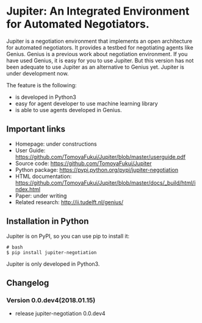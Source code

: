 # Jupiter: An Integrated Environment for Automated Negotiators.
Jupiter is a negotiation environment that implements an open architecture for automated negotiators.
It provides a testbed for negotiating agents like Genius.
Genius is a previous work about negotiation environment.
If you have used Genius, it is easy for you to use Jupiter.
But this version has not been adequate to use Jupiter as an alternative to Genius yet.
Jupiter is under development now.

The feature is the following:
- is developed in Python3
- easy for agent developer to use machine learning library
- is able to use agents developed in Genius.


## Important links
- Homepage: under constructions
- User Guide: https://github.com/TomoyaFukui/Jupiter/blob/master/userguide.pdf
- Source code: https://github.com/TomoyaFukui/Jupiter
- Python package: https://pypi.python.org/pypi/jupiter-negotiation
- HTML documentation: https://github.com/TomoyaFukui/Jupiter/blob/master/docs/_build/html/index.html
- Paper: under writing
- Related research: http://ii.tudelft.nl/genius/

## Installation in Python
Jupiter is on PyPI, so you can use pip to install it:
```
# bash
$ pip install jupiter-negotiation
```
Jupiter is only developed in Python3.

## Changelog
### Version 0.0.dev4(2018.01.15)
- release jupiter-negotiation 0.0.dev4
